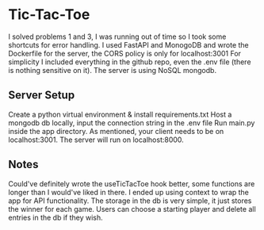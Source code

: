 
# Tic-Tac-Toe
I solved problems 1 and 3, I was running out of time so I took some shortcuts for error handling.
I used FastAPI and MonogoDB and wrote the Dockerfile for the server, the CORS policy is only for localhost:3001
For simplicity I included everything in the github repo, even the .env file (there is nothing sensitive on it).
The server is using NoSQL mongodb.

## Server Setup
Create a python virtual environment & install requirements.txt
Host a mongodb db locally, input the connection string in the .env file
Run main.py inside the app directory.
As mentioned, your client needs to be on localhost:3001.
The server will run on localhost:8000.

## Notes
Could've definitely wrote the useTicTacToe hook better, some functions are longer than I would've liked in there.
I ended up using context to wrap the app for API functionality.
The storage in the db is very simple, it just stores the winner for each game. Users can choose a starting player and delete all entries in the db if they wish.